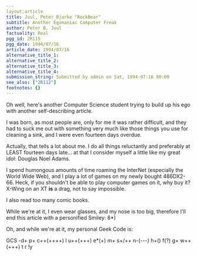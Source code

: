 ```yaml
---
layout:article
title: Juul, Peter Bjarke "RockBear"
subtitle: Another Egomaniac Computer Freak
author: Peter B. Juul
factuality: Real
pgg_id: 2R115
pgg_date: 1994/07/16
article_date: 1994/07/16
alternative_title_1: 
alternative_title_2: 
alternative_title_3: 
alternative_title_4: 
submission_string: Submitted by admin on Sat, 1994-07-16 00:00
see_also: ["2R112"]
footnotes: {}
---
```

<div>
<p>Oh well, here's another Computer Science student trying to build up his ego with another self-describing article.</p>
<p>I was born, as most people are, only for me it was rather difficult, and they had to suck me out with something very much like those things you use for cleaning a sink, and I were even fourteen days overdue.</p>
<p>Actually, that tells a lot about me. I do all things reluctantly and preferably at LEAST fourteen days late... at that I consider myself a little like my great idol: Douglas Noel Adams.</p>
<p>I spend humongous amounts of time roaming the InterNet (especially the World Wide Web), and I play a lot of games on my newly bought 486DX2-66. Heck, if you shouldn't be able to play computer games on it, why buy it? X-Wing on an XT <strong>is</strong> a drag, not to say impossible.</p>
<p>I also read too many comic books.</p>
<p>While we're at it, I even wear glasses, and my nose is too big, therefore I'll end this article with a personified Smiley: 8*)</p>
<p>Oh, and while we're at it, my personal Geek Code is:</p>
<p>GCS -d+ p+ c++(++++) l u++(+++) e*(+) m+ s+/++ n-(---) h+() f(?) g+ w++(+++) t r !y</p>
</div>
